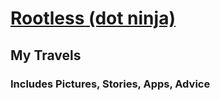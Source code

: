 # <a href="http://rootless.ninja/#/">Rootless (dot ninja)</a>

## My Travels

### Includes Pictures, Stories, Apps, Advice
